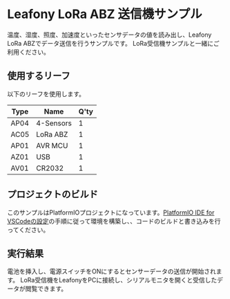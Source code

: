 # Leafony LoRa ABZ 送信機サンプル

温度、湿度、照度、加速度といったセンサデータの値を読み出し、Leafony LoRa ABZでデータ送信を行うサンプルです。
LoRa受信機サンプルと一緒にご利用ください。

## 使用するリーフ

以下のリーフを使用します。

| Type | Name | Q'ty |
|-|-|-|
|AP04|4-Sensors|1|
|AC05|LoRa ABZ|1|
|AP01|AVR MCU|1|
|AZ01|USB|1|
|AV01|CR2032|1|

## プロジェクトのビルド

このサンプルはPlatformIOプロジェクトになっています。[PlatformIO IDE for VSCodeの設定](https://docs.leafony.com/docs/environment/stm32/platformio/)の手順に従って環境を構築し、、コードのビルドと書き込みを行ってください。

## 実行結果

電池を挿入し、電源スイッチをONにするとセンサーデータの送信が開始されます。
LoRa受信機をLeafonyをPCに接続し、シリアルモニタを開くと受信したデータが閲覧できます。
